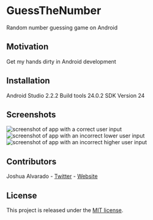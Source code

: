 # GuessTheNumber
Random number guessing game on Android

## Motivation
Get my hands dirty in Android development

## Installation
Android Studio 2.2.2
Build tools 24.0.2
SDK Version 24

## Screenshots
![screenshot of app with a correct user input](https://github.com/lostatseajoshua/GuessTheNumber/blob/master/screenshot0.png)
![screenshot of app with an incorrect lower user input](https://github.com/lostatseajoshua/GuessTheNumber/blob/master/screenshot1.png)
![screenshot of app with an incorrect higher user input](https://github.com/lostatseajoshua/GuessTheNumber/blob/master/screenshot2.png)

## Contributors
Joshua Alvarado - [Twitter](https://www.twitter.com/alvaradojoshua0) - [Website](http://www.strictlyswift.com)

## License
This project is released under the [MIT license](https://github.com/realm/jazzy/blob/master/LICENSE).
